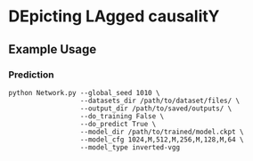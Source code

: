 # DEpicting LAgged causalitY

## Example Usage

### Prediction

```
python Network.py --global_seed 1010 \
                  --datasets_dir /path/to/dataset/files/ \
                  --output_dir /path/to/saved/outputs/ \
                  --do_training False \
                  --do_predict True \
                  --model_dir /path/to/trained/model.ckpt \
                  --model_cfg 1024,M,512,M,256,M,128,M,64 \
                  --model_type inverted-vgg
```
